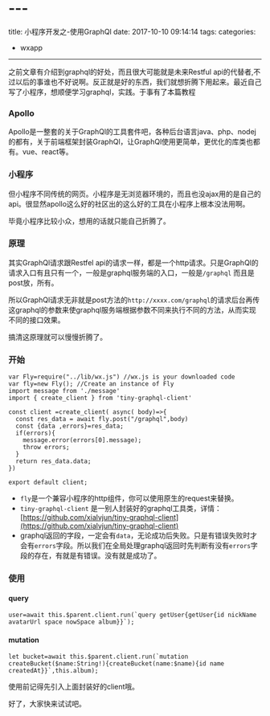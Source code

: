 # ---
title: 小程序开发之-使用GraphQl
date: 2017-10-10 09:14:14
tags:
categories: 
- wxapp
---

之前文章有介绍到graphql的好处，而且很大可能就是未来Restful api的代替者,不过以后的事谁也不好说啊。反正就是好的东西，我们就想折腾下用起来。最近自己写了小程序，想顺便学习graphql，实践。于事有了本篇教程

### Apollo

Apollo是一整套的关于GraphQl的工具套件吧，各种后台语言java、php、nodej的都有，关于前端框架封装GraphQl，让GraphQl使用更简单，更优化的库类也都有。vue、react等。



### 小程序

但小程序不同传统的网页。小程序是无浏览器环境的，而且也没ajax用的是自己的api。很显然apollo这么好的社区出的这么好的工具在小程序上根本没法用啊。

毕竟小程序比较小众，想用的话就只能自己折腾了。



### 原理

其实GraphQl请求跟Restfel api的请求一样，都是一个http请求。只是GraphQl的请求入口有且只有一个，一般是graphql服务端的入口，一般是`/graphql` 而且是post放，所有。

所以GraphQl请求无非就是post方法的`http://xxxx.com/graphql`的请求后台再传这graphql的参数来使graphql服务端根据参数不同来执行不同的方法，从而实现不同的接口效果。

搞清这原理就可以慢慢折腾了。



### 开始

```
var Fly=require("../lib/wx.js") //wx.js is your downloaded code
var fly=new Fly(); //Create an instance of Fly
import message from './message'
import { create_client } from 'tiny-graphql-client'

const client =create_client( async( body)=>{
  const res_data = await fly.post("/graphql",body)
  const {data ,errors}=res_data;
  if(errors){
    message.error(errors[0].message);
    throw errors;
  }
  return res_data.data;
})

export default client;
```

- `fly`是一个兼容小程序的http组件，你可以使用原生的request来替换。
- `tiny-graphql-client` 是一别人封装好的graphql工具类，详情：[https://github.com/xialvjun/tiny-graphql-client](https://github.com/xialvjun/tiny-graphql-client)
- graphql返回的字段，一定会有`data`，无论成功后失败。只是有错误失败时才会有`errors`字段。所以我们在全局处理graphql返回时先判断有没有`errors`字段的存在，有就是有错误。没有就是成功了。



### 使用

#### query

```
user=await this.$parent.client.run(`query getUser{getUser{id nickName avatarUrl space nowSpace album}}`);
```

#### mutation

```
let bucket=await this.$parent.client.run(`mutation createBucket($name:String!){createBucket(name:$name){id name createdAt}}`,this.album);
```

使用前记得先引入上面封装好的client哦。



好了，大家快来试试吧。
